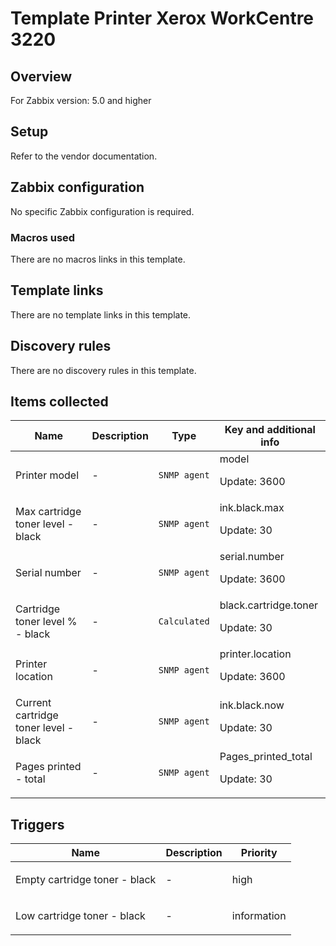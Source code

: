 # Template Printer Xerox WorkCentre 3220

## Overview

For Zabbix version: 5.0 and higher

## Setup

Refer to the vendor documentation.

## Zabbix configuration

No specific Zabbix configuration is required.

### Macros used

There are no macros links in this template.

## Template links

There are no template links in this template.

## Discovery rules

There are no discovery rules in this template.

## Items collected

|Name|Description|Type|Key and additional info|
|----|-----------|----|----|
|Printer model|<p>-</p>|`SNMP agent`|model<p>Update: 3600</p>|
|Max cartridge toner level - black|<p>-</p>|`SNMP agent`|ink.black.max<p>Update: 30</p>|
|Serial number|<p>-</p>|`SNMP agent`|serial.number<p>Update: 3600</p>|
|Cartridge toner level % - black|<p>-</p>|`Calculated`|black.cartridge.toner<p>Update: 30</p>|
|Printer location|<p>-</p>|`SNMP agent`|printer.location<p>Update: 3600</p>|
|Current cartridge toner level - black|<p>-</p>|`SNMP agent`|ink.black.now<p>Update: 30</p>|
|Pages printed - total|<p>-</p>|`SNMP agent`|Pages_printed_total<p>Update: 30</p>|
## Triggers

|Name|Description|Priority|
|----|-----------|----|
|Empty cartridge toner - black|<p>-</p>|high|
|Low cartridge toner - black|<p>-</p>|information|
